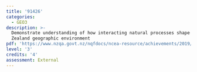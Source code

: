 ```yaml
---
title: '91426'
categories:
  - GEO3
description: >-
  Demonstrate understanding of how interacting natural processes shape a New
  Zealand geographic environment
pdf: 'https://www.nzqa.govt.nz/nqfdocs/ncea-resource/achievements/2019/as91426.pdf'
level: '3'
credits: '4'
assessment: External
---
```


